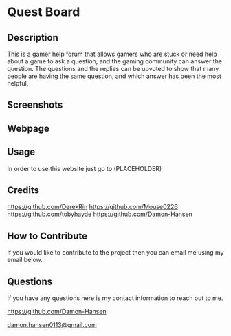 # Quest Board


## Description

This is a gamer help forum that allows gamers who are stuck or need help about a game to ask a question, and the gaming community can answer the question. The questions and the replies can be upvoted to show that many people are having the same question, and which answer has been the most helpful.

## Screenshots


## Webpage



## Usage

In order to use this website just go to (PLACEHOLDER)

## Credits

https://github.com/DerekRin 
https://github.com/Mouse0226 
https://github.com/tobyhayde 
https://github.com/Damon-Hansen


## How to Contribute

If you would like to contribute to the project then you can email me using my email below.


## Questions

If you have any questions here is my contact information to reach out to me.

https://github.com/Damon-Hansen

damon.hansen0113@gmail.com